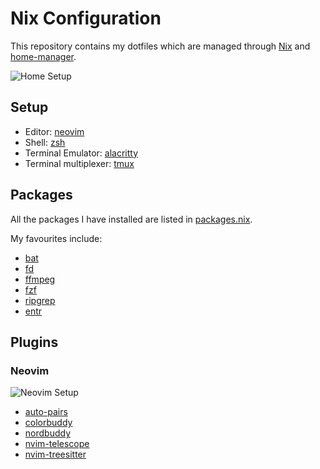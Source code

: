 # Nix Configuration
This repository contains my dotfiles which are managed through [Nix](https://nixos.org/) and [home-manager](https://github.com/rycee/home-manager).

![Home Setup](../assets/alacritty.png?raw=true)

## Setup
* Editor: [neovim](./modules/vim.nix)
* Shell: [zsh](./modules/zsh.nix)
* Terminal Emulator: [alacritty](./modules/alacritty.nix)
* Terminal multiplexer: [tmux](./modules/tmux.nix)

## Packages
All the packages I have installed are listed in [packages.nix](./modules/packages.nix).

My favourites include:
* [bat](https://github.com/sharkdp/bat)
* [fd](https://github.com/sharkdp/fd)
* [ffmpeg](https://ffmpeg.org/)
* [fzf](https://github.com/junegunn/fzf)
* [ripgrep](https://github.com/BurntSushi/ripgrep)
* [entr](https://github.com/eradman/entr)

## Plugins
### Neovim
![Neovim Setup](../assets/vim.png?raw=true)
* [auto-pairs](https://github.com/jiangmiao/auto-pairs)
* [colorbuddy](https://github.com/tjdevries/colorbuddy.nvim)
* [nordbuddy](https://github.com/maaslalani/nordbuddy)
* [nvim-telescope](https://github.com/nvim-telescope/telescope.nvim)
* [nvim-treesitter](https://github.com/nvim-treesitter/nvim-treesitter)
